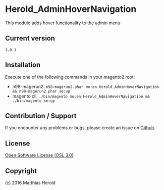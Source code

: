 # Herold_AdminHoverNavigation

This module adds hover functionality to the admin menu

## Current version

`1.0.1`

## Installation

Execute one of the following commands in your magento2 root:

- n98-magerun2: `n98-magerun2.phar mo:en Herold_AdminHoverNavigation && n98-magerun2.phar se:up`
- magento cli: `./bin/magento mo:en Herold_AdminHoverNavigation && ./bin/magento se:up`

## Contribution / Support

If you encounter any problems or bugs, please create an issue on [Github](https://github.com/matthiasherold/magento2.module.herold.adminhovernavigation).

## License

[Open Software License (OSL 3.0)](http://opensource.org/licenses/osl-3.0.php)

## Copyright

(c) 2016 Matthias Herold